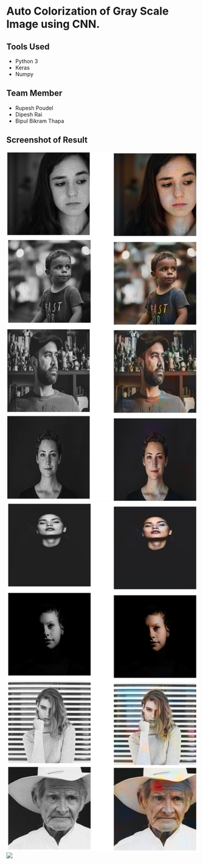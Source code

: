 # Auto Colorization of Gray Scale Image using CNN.

## Tools Used
* Python 3
* Keras
* Numpy

## Team Member
* Rupesh Poudel
* Dipesh Rai
* Bipul Bikram Thapa

## Screenshot of Result
<img src = 'Screenshots/1.jpg'>
<img src = 'Screenshots/2.jpg'>
<img src = 'Screenshots/3.jpg'>
